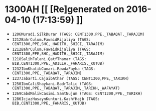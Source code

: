 # 1300AH [[ [Re]generated on 2016-04-10 (17:13:59) ]]

* `1206Muradi.SilkDurar (TAGS: CENT1300,PPE,_TABAQAT,_TARAJIM)`
* `1212BahrCulum.FawaidRijaliya (TAGS: CENT1300,PPE,SHC,_HADITH,_SHICI,_TARAJIM)`
* `1212BahrCulum.FawaidRijaliya (TAGS: CENT1300,PPE,SHC,_HADITH,_SHICI,_TARAJIM)`
* `1218SalihFulani.QatfThamar (TAGS: BIB,CENT1300,PPE,_ADILLA,_FAHARIS,_KUTUB)`
* `1232IbnKhatibCumari.RawdaFayha (TAGS: CENT1300,PPE,_TABAQAT,_TARAJIM)`
* `1237Jabarti.CajaibAthar (TAGS: CENT1300,PPE,_TARIKH)`
* `1250IbnCaliShaykani.BadrTalic (TAGS: CENT1300,PPE,_TABAQAT,_TARAJIM,_TARIKH,_WAFAYAT)`
* `1269CabdMalikCasimi.SamtNujum (TAGS: CENT1200,PPE,_TARIKH)`
* `1286IcjazHusaynKunturi.KashfHajb (TAGS: BIB,CENT1300,PPE,_FAHARIS,_KUTUB)`
